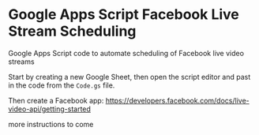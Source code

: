 # Google Apps Script Facebook Live Stream Scheduling
Google Apps Script code to automate scheduling of Facebook live video streams

Start by creating a new Google Sheet, then open the script editor and past in the code from the `Code.gs` file.

Then create a Facebook app: https://developers.facebook.com/docs/live-video-api/getting-started

more instructions to come
